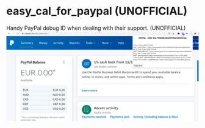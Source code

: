 # easy_cal_for_paypal (UNOFFICIAL)
Handy PayPal debug ID when dealing with their support. (UNOFFICIAL)
![alt text](https://raw.githubusercontent.com/PabloBorda/easy_cal_for_paypal/main/pypl.PNG)
